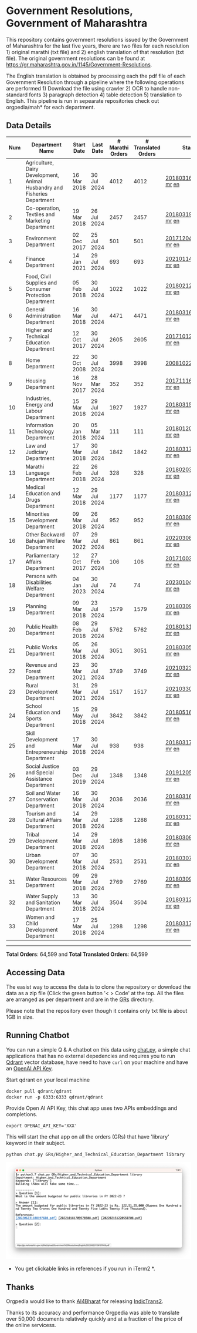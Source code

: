 # Government Resolutions, Government of Maharashtra

This repository contains government resolutions issued by the Government of Maharashtra for the last five years, there are two files for each resolution 1) original marathi (txt file) and 2) english translation of that resolution (txt file). The original government resolutions can be found at https://gr.maharashtra.gov.in/1145/Government-Resolutions.

The English translation is obtained by processing each the pdf file of each Government Resolution through a pipeline where the following operations are performed 1) Download the file using crawler 2) OCR to handle non-standard fonts 3) paragraph detection 4) table  detection 5) translation to English. This pipeline is run in sepearate repositories check out orgpedia/mah* for each department.


## Data Details

| Num | Department Name | Start Date | Last Date | # Marathi Orders | # Translated Orders | Starting Order | Last Order |
| --- | --------------- | ---------- | --------- | ---------------- | ------------------- | -------------- | ---------- |
| 1 | Agriculture, Dairy Development, Animal Husbandry and Fisheries Department | 16 Mar 2018 | 30 Jul 2024 | 4012 | 4012 | [201803161624182101.pdf](https://gr.maharashtra.gov.in/Site/Upload/Government%20Resolutions/English/201803161624182101.pdf) [mr](GRs/Agriculture,_Dairy_Development,_Animal_Husbandry_and_Fisheries_Department/201803161624182101.pdf.mr.txt) [en](GRs/Agriculture,_Dairy_Development,_Animal_Husbandry_and_Fisheries_Department/201803161624182101.pdf.en.txt) | [202407301526434801.pdf](https://gr.maharashtra.gov.in/Site/Upload/Government%20Resolutions/English/202407301526434801.pdf) [mr](GRs/Agriculture,_Dairy_Development,_Animal_Husbandry_and_Fisheries_Department/202407301526434801.pdf.mr.txt) [en](GRs/Agriculture,_Dairy_Development,_Animal_Husbandry_and_Fisheries_Department/202407301526434801.pdf.en.txt) |
| 2 | Co-operation, Textiles and Marketing Department | 19 Mar 2018 | 26 Jul 2024 | 2457 | 2457 | [201803191257576702.pdf](https://gr.maharashtra.gov.in/Site/Upload/Government%20Resolutions/English/201803191257576702.pdf) [mr](GRs/Co-operation,_Textiles_and_Marketing_Department/201803191257576702.pdf.mr.txt) [en](GRs/Co-operation,_Textiles_and_Marketing_Department/201803191257576702.pdf.en.txt) | [202407261445275402.pdf](https://gr.maharashtra.gov.in/Site/Upload/Government%20Resolutions/English/202407261445275402.pdf) [mr](GRs/Co-operation,_Textiles_and_Marketing_Department/202407261445275402.pdf.mr.txt) [en](GRs/Co-operation,_Textiles_and_Marketing_Department/202407261445275402.pdf.en.txt) |
| 3 | Environment Department | 02 Dec 2017 | 25 Jul 2024 | 501 | 501 | [201712041147216904.pdf](https://gr.maharashtra.gov.in/Site/Upload/Government%20Resolutions/English/201712041147216904.pdf) [mr](GRs/Environment_Department/201712041147216904.pdf.mr.txt) [en](GRs/Environment_Department/201712041147216904.pdf.en.txt) | [202407251203498304.pdf](https://gr.maharashtra.gov.in/Site/Upload/Government%20Resolutions/English/202407251203498304.pdf) [mr](GRs/Environment_Department/202407251203498304.pdf.mr.txt) [en](GRs/Environment_Department/202407251203498304.pdf.en.txt) |
| 4 | Finance Department | 14 Jan 2021 | 29 Jul 2024 | 693 | 693 | [202101141237329905.pdf](https://gr.maharashtra.gov.in/Site/Upload/Government%20Resolutions/English/202101141237329905.pdf) [mr](GRs/Finance_Department/202101141237329905.pdf.mr.txt) [en](GRs/Finance_Department/202101141237329905.pdf.en.txt) | [202407291614474405.pdf](https://gr.maharashtra.gov.in/Site/Upload/Government%20Resolutions/English/202407291614474405.pdf) [mr](GRs/Finance_Department/202407291614474405.pdf.mr.txt) [en](GRs/Finance_Department/202407291614474405.pdf.en.txt) |
| 5 | Food, Civil Supplies and Consumer Protection Department | 05 Feb 2018 | 30 Jul 2024 | 1022 | 1022 | [201802121244545806.pdf](https://gr.maharashtra.gov.in/Site/Upload/Government%20Resolutions/English/201802121244545806.pdf) [mr](GRs/Food,_Civil_Supplies_and_Consumer_Protection_Department/201802121244545806.pdf.mr.txt) [en](GRs/Food,_Civil_Supplies_and_Consumer_Protection_Department/201802121244545806.pdf.en.txt) | [202407301150453906.pdf](https://gr.maharashtra.gov.in/Site/Upload/Government%20Resolutions/English/202407301150453906.pdf) [mr](GRs/Food,_Civil_Supplies_and_Consumer_Protection_Department/202407301150453906.pdf.mr.txt) [en](GRs/Food,_Civil_Supplies_and_Consumer_Protection_Department/202407301150453906.pdf.en.txt) |
| 6 | General Administration Department | 16 Mar 2018 | 30 Jul 2024 | 4471 | 4471 | [201803161224022707.pdf](https://gr.maharashtra.gov.in/Site/Upload/Government%20Resolutions/English/201803161224022707.pdf) [mr](GRs/General_Administration_Department/201803161224022707.pdf.mr.txt) [en](GRs/General_Administration_Department/201803161224022707.pdf.en.txt) | [202407301719193707.pdf](https://gr.maharashtra.gov.in/Site/Upload/Government%20Resolutions/English/202407301719193707.pdf) [mr](GRs/General_Administration_Department/202407301719193707.pdf.mr.txt) [en](GRs/General_Administration_Department/202407301719193707.pdf.en.txt) |
| 7 | Higher and Technical Education Department | 12 Oct 2017 | 30 Jul 2024 | 2605 | 2605 | [201710121514029708.pdf](https://gr.maharashtra.gov.in/Site/Upload/Government%20Resolutions/English/201710121514029708.pdf) [mr](GRs/Higher_and_Technical_Education_Department/201710121514029708.pdf.mr.txt) [en](GRs/Higher_and_Technical_Education_Department/201710121514029708.pdf.en.txt) | [202407301520473908.pdf](https://gr.maharashtra.gov.in/Site/Upload/Government%20Resolutions/English/202407301520473908..pdf) [mr](GRs/Higher_and_Technical_Education_Department/202407301520473908.pdf.mr.txt) [en](GRs/Higher_and_Technical_Education_Department/202407301520473908.pdf.en.txt) |
| 8 | Home Department | 22 Oct 2008 | 30 Jul 2024 | 3998 | 3998 | [20081022.pdf](https://gr.maharashtra.gov.in/Site/Upload/Government%20Resolutions/English/20081022.pdf) [mr](GRs/Home_Department/20081022.pdf.mr.txt) [en](GRs/Home_Department/20081022.pdf.en.txt) | [202407301653317829.pdf](https://gr.maharashtra.gov.in/Site/Upload/Government%20Resolutions/English/202407301653317829.pdf) [mr](GRs/Home_Department/202407301653317829.pdf.mr.txt) [en](GRs/Home_Department/202407301653317829.pdf.en.txt) |
| 9 | Housing Department | 16 Nov 2017 | 28 Mar 2024 | 352 | 352 | [201711161447076609.pdf](https://gr.maharashtra.gov.in/Site/Upload/Government%20Resolutions/English/201711161447076609.pdf) [mr](GRs/Housing_Department/201711161447076609.pdf.mr.txt) [en](GRs/Housing_Department/201711161447076609.pdf.en.txt) | [202403281255554909.pdf](https://gr.maharashtra.gov.in/Site/Upload/Government%20Resolutions/English/202403281255554909.pdf) [mr](GRs/Housing_Department/202403281255554909.pdf.mr.txt) [en](GRs/Housing_Department/202403281255554909.pdf.en.txt) |
| 10 | Industries, Energy and Labour Department | 15 Mar 2018 | 29 Jul 2024 | 1927 | 1927 | [201803151204055010.pdf](https://gr.maharashtra.gov.in/Site/Upload/Government%20Resolutions/English/201803151204055010.pdf) [mr](GRs/Industries,_Energy_and_Labour_Department/201803151204055010.pdf.mr.txt) [en](GRs/Industries,_Energy_and_Labour_Department/201803151204055010.pdf.en.txt) | [202407291521444410.pdf](https://gr.maharashtra.gov.in/Site/Upload/Government%20Resolutions/English/202407291521444410.pdf) [mr](GRs/Industries,_Energy_and_Labour_Department/202407291521444410.pdf.mr.txt) [en](GRs/Industries,_Energy_and_Labour_Department/202407291521444410.pdf.en.txt) |
| 11 | Information Technology Department | 20 Jan 2018 | 05 Mar 2024 | 111 | 111 | [201801201843024511.pdf](https://gr.maharashtra.gov.in/Site/Upload/Government%20Resolutions/English/201801201843024511.pdf) [mr](GRs/Information_Technology_Department/201801201843024511.pdf.mr.txt) [en](GRs/Information_Technology_Department/201801201843024511.pdf.en.txt) | [202403051249430211.pdf](https://gr.maharashtra.gov.in/Site/Upload/Government%20Resolutions/English/202403051249430211.pdf) [mr](GRs/Information_Technology_Department/202403051249430211.pdf.mr.txt) [en](GRs/Information_Technology_Department/202403051249430211.pdf.en.txt) |
| 12 | Law and Judiciary Department | 17 Mar 2018 | 30 Jul 2024 | 1842 | 1842 | [201803171129290212.pdf](https://gr.maharashtra.gov.in/Site/Upload/Government%20Resolutions/English/201803171129290212.pdf) [mr](GRs/Law_and_Judiciary_Department/201803171129290212.pdf.mr.txt) [en](GRs/Law_and_Judiciary_Department/201803171129290212.pdf.en.txt) | [202407301256415012.pdf](https://gr.maharashtra.gov.in/Site/Upload/Government%20Resolutions/English/202407301256415012.pdf) [mr](GRs/Law_and_Judiciary_Department/202407301256415012.pdf.mr.txt) [en](GRs/Law_and_Judiciary_Department/202407301256415012.pdf.en.txt) |
| 13 | Marathi Language Department | 22 Feb 2018 | 26 Jul 2024 | 328 | 328 | [201802031549154233.pdf](https://gr.maharashtra.gov.in/Site/Upload/Government%20Resolutions/English/201802031549154233.pdf) [mr](GRs/Marathi_Language_Department/201802031549154233.pdf.mr.txt) [en](GRs/Marathi_Language_Department/201802031549154233.pdf.en.txt) | [202407261116385733.pdf](https://gr.maharashtra.gov.in/Site/Upload/Government%20Resolutions/English/202407261116385733.pdf) [mr](GRs/Marathi_Language_Department/202407261116385733.pdf.mr.txt) [en](GRs/Marathi_Language_Department/202407261116385733.pdf.en.txt) |
| 14 | Medical Education and Drugs Department | 12 Mar 2018 | 29 Jul 2024 | 1177 | 1177 | [201803121137094813.pdf](https://gr.maharashtra.gov.in/Site/Upload/Government%20Resolutions/English/201803121137094813.pdf) [mr](GRs/Medical_Education_and_Drugs_Department/201803121137094813.pdf.mr.txt) [en](GRs/Medical_Education_and_Drugs_Department/201803121137094813.pdf.en.txt) | [202407291737024413.pdf](https://gr.maharashtra.gov.in/Site/Upload/Government%20Resolutions/English/202407291737024413.pdf) [mr](GRs/Medical_Education_and_Drugs_Department/202407291737024413.pdf.mr.txt) [en](GRs/Medical_Education_and_Drugs_Department/202407291737024413.pdf.en.txt) |
| 15 | Minorities Development Department | 09 Mar 2018 | 26 Jul 2024 | 952 | 952 | [201803091218355314.pdf](https://gr.maharashtra.gov.in/Site/Upload/Government%20Resolutions/English/201803091218355314.pdf) [mr](GRs/Minorities_Development_Department/201803091218355314.pdf.mr.txt) [en](GRs/Minorities_Development_Department/201803091218355314.pdf.en.txt) | [202407261455175614.pdf](https://gr.maharashtra.gov.in/Site/Upload/Government%20Resolutions/English/202407261455175614.pdf) [mr](GRs/Minorities_Development_Department/202407261455175614.pdf.mr.txt) [en](GRs/Minorities_Development_Department/202407261455175614.pdf.en.txt) |
| 16 | Other Backward Bahujan Welfare Department | 07 Mar 2022 | 29 Jul 2024 | 861 | 861 | [202203081752439334.pdf](https://gr.maharashtra.gov.in/Site/Upload/Government%20Resolutions/English/202203081752439334.pdf) [mr](GRs/Other_Backward_Bahujan_Welfare_Department/202203081752439334.pdf.mr.txt) [en](GRs/Other_Backward_Bahujan_Welfare_Department/202203081752439334.pdf.en.txt) | [202407291218254534.pdf](https://gr.maharashtra.gov.in/Site/Upload/Government%20Resolutions/English/202407291218254534.pdf) [mr](GRs/Other_Backward_Bahujan_Welfare_Department/202407291218254534.pdf.mr.txt) [en](GRs/Other_Backward_Bahujan_Welfare_Department/202407291218254534.pdf.en.txt) |
| 17 | Parliamentary Affairs Department | 12 Oct 2017 | 27 Feb 2024 | 106 | 106 | [201710031642378615.pdf](https://gr.maharashtra.gov.in/Site/Upload/Government%20Resolutions/English/201710031642378615.pdf) [mr](GRs/Parliamentary_Affairs_Department/201710031642378615.pdf.mr.txt) [en](GRs/Parliamentary_Affairs_Department/201710031642378615.pdf.en.txt) | [202402271500283915.pdf](https://gr.maharashtra.gov.in/Site/Upload/Government%20Resolutions/English/202402271500283915.pdf) [mr](GRs/Parliamentary_Affairs_Department/202402271500283915.pdf.mr.txt) [en](GRs/Parliamentary_Affairs_Department/202402271500283915.pdf.en.txt) |
| 18 | Persons with Disabilities Welfare Department | 04 Jan 2023 | 30 Jul 2024 | 74 | 74 | [202301041906309635.pdf](https://gr.maharashtra.gov.in/Site/Upload/Government%20Resolutions/English/202301041906309635.pdf) [mr](GRs/Persons_with_Disabilities_Welfare_Department/202301041906309635.pdf.mr.txt) [en](GRs/Persons_with_Disabilities_Welfare_Department/202301041906309635.pdf.en.txt) | [202407301530453935.pdf](https://gr.maharashtra.gov.in/Site/Upload/Government%20Resolutions/English/202407301530453935.pdf) [mr](GRs/Persons_with_Disabilities_Welfare_Department/202407301530453935.pdf.mr.txt) [en](GRs/Persons_with_Disabilities_Welfare_Department/202407301530453935.pdf.en.txt) |
| 19 | Planning Department | 09 Mar 2018 | 23 Jul 2024 | 1579 | 1579 | [201803091441032716.pdf](https://gr.maharashtra.gov.in/Site/Upload/Government%20Resolutions/English/201803091441032716.pdf) [mr](GRs/Planning_Department/201803091441032716.pdf.mr.txt) [en](GRs/Planning_Department/201803091441032716.pdf.en.txt) | [202407231512267116.pdf](https://gr.maharashtra.gov.in/Site/Upload/Government%20Resolutions/English/202407231512267116.pdf) [mr](GRs/Planning_Department/202407231512267116.pdf.mr.txt) [en](GRs/Planning_Department/202407231512267116.pdf.en.txt) |
| 20 | Public Health Department | 08 Feb 2018 | 29 Jul 2024 | 5762 | 5762 | [201801311722275417.pdf](https://gr.maharashtra.gov.in/Site/Upload/Government%20Resolutions/English/201801311722275417.pdf) [mr](GRs/Public_Health_Department/201801311722275417.pdf.mr.txt) [en](GRs/Public_Health_Department/201801311722275417.pdf.en.txt) | [202407251051296317.pdf](https://gr.maharashtra.gov.in/Site/Upload/Government%20Resolutions/English/202407251051296317.pdf) [mr](GRs/Public_Health_Department/202407251051296317.pdf.mr.txt) [en](GRs/Public_Health_Department/202407251051296317.pdf.en.txt) |
| 21 | Public Works Department | 05 Mar 2018 | 26 Jul 2024 | 3051 | 3051 | [201803051515468118.pdf](https://gr.maharashtra.gov.in/Site/Upload/Government%20Resolutions/English/201803051515468118.pdf) [mr](GRs/Public_Works_Department/201803051515468118.pdf.mr.txt) [en](GRs/Public_Works_Department/201803051515468118.pdf.en.txt) | [202407251628127618.pdf](https://gr.maharashtra.gov.in/Site/Upload/Government%20Resolutions/English/202407251628127618.pdf) [mr](GRs/Public_Works_Department/202407251628127618.pdf.mr.txt) [en](GRs/Public_Works_Department/202407251628127618.pdf.en.txt) |
| 22 | Revenue and Forest Department | 23 Mar 2021 | 30 Jul 2024 | 3749 | 3749 | [202103231328393119.pdf](https://gr.maharashtra.gov.in/Site/Upload/Government%20Resolutions/English/202103231328393119.pdf) [mr](GRs/Revenue_and_Forest_Department/202103231328393119.pdf.mr.txt) [en](GRs/Revenue_and_Forest_Department/202103231328393119.pdf.en.txt) | [202407301711436519.pdf](https://gr.maharashtra.gov.in/Site/Upload/Government%20Resolutions/English/202407301711436519.pdf) [mr](GRs/Revenue_and_Forest_Department/202407301711436519.pdf.mr.txt) [en](GRs/Revenue_and_Forest_Department/202407301711436519.pdf.en.txt) |
| 23 | Rural Development Department | 31 Mar 2021 | 29 Jul 2024 | 1517 | 1517 | [202103301021181120.pdf](https://gr.maharashtra.gov.in/Site/Upload/Government%20Resolutions/English/202103301021181120.pdf) [mr](GRs/Rural_Development_Department/202103301021181120.pdf.mr.txt) [en](GRs/Rural_Development_Department/202103301021181120.pdf.en.txt) | [202407291554515320.pdf](https://gr.maharashtra.gov.in/Site/Upload/Government%20Resolutions/English/202407291554515320.pdf) [mr](GRs/Rural_Development_Department/202407291554515320.pdf.mr.txt) [en](GRs/Rural_Development_Department/202407291554515320.pdf.en.txt) |
| 24 | School Education and Sports Department | 15 May 2018 | 29 Jul 2024 | 3842 | 3842 | [201805161114241221.pdf](https://gr.maharashtra.gov.in/Site/Upload/Government%20Resolutions/English/201805161114241221.pdf) [mr](GRs/School_Education_and_Sports_Department/201805161114241221.pdf.mr.txt) [en](GRs/School_Education_and_Sports_Department/201805161114241221.pdf.en.txt) | [202407291154484921.pdf](https://gr.maharashtra.gov.in/Site/Upload/Government%20Resolutions/English/202407291154484921.pdf) [mr](GRs/School_Education_and_Sports_Department/202407291154484921.pdf.mr.txt) [en](GRs/School_Education_and_Sports_Department/202407291154484921.pdf.en.txt) |
| 25 | Skill Development and Entrepreneurship Department | 17 Mar 2018 | 30 Jul 2024 | 938 | 938 | [201803171322099003.pdf](https://gr.maharashtra.gov.in/Site/Upload/Government%20Resolutions/English/201803171322099003.pdf) [mr](GRs/Skill_Development_and_Entrepreneurship_Department/201803171322099003.pdf.mr.txt) [en](GRs/Skill_Development_and_Entrepreneurship_Department/201803171322099003.pdf.en.txt) | [202407301744548403.pdf](https://gr.maharashtra.gov.in/Site/Upload/Government%20Resolutions/English/202407301744548403.pdf) [mr](GRs/Skill_Development_and_Entrepreneurship_Department/202407301744548403.pdf.mr.txt) [en](GRs/Skill_Development_and_Entrepreneurship_Department/202407301744548403.pdf.en.txt) |
| 26 | Social Justice and Special Assistance Department | 03 Dec 2019 | 29 Jul 2024 | 1348 | 1348 | [201912051107011622.pdf](https://gr.maharashtra.gov.in/Site/Upload/Government%20Resolutions/English/201912051107011622.pdf) [mr](GRs/Social_Justice_and_Special_Assistance_Department/201912051107011622.pdf.mr.txt) [en](GRs/Social_Justice_and_Special_Assistance_Department/201912051107011622.pdf.en.txt) | [202407301303572622.pdf](https://gr.maharashtra.gov.in/Site/Upload/Government%20Resolutions/English/202407301303572622.......pdf) [mr](GRs/Social_Justice_and_Special_Assistance_Department/202407301303572622.pdf.mr.txt) [en](GRs/Social_Justice_and_Special_Assistance_Department/202407301303572622.pdf.en.txt) |
| 27 | Soil and Water Conservation Department | 16 Mar 2018 | 30 Jul 2024 | 2036 | 2036 | [201803161247582426.pdf](https://gr.maharashtra.gov.in/Site/Upload/Government%20Resolutions/English/201803161247582426.pdf) [mr](GRs/Soil_and_Water_Conservation_Department/201803161247582426.pdf.mr.txt) [en](GRs/Soil_and_Water_Conservation_Department/201803161247582426.pdf.en.txt) | [202407301051264126.pdf](https://gr.maharashtra.gov.in/Site/Upload/Government%20Resolutions/English/202407301051264126.pdf) [mr](GRs/Soil_and_Water_Conservation_Department/202407301051264126.pdf.mr.txt) [en](GRs/Soil_and_Water_Conservation_Department/202407301051264126.pdf.en.txt) |
| 28 | Tourism and Cultural Affairs Department | 14 Mar 2018 | 29 Jul 2024 | 1288 | 1288 | [201803131542054523.pdf](https://gr.maharashtra.gov.in/Site/Upload/Government%20Resolutions/English/201803131542054523.pdf) [mr](GRs/Tourism_and_Cultural_Affairs_Department/201803131542054523.pdf.mr.txt) [en](GRs/Tourism_and_Cultural_Affairs_Department/201803131542054523.pdf.en.txt) | [202407291208344523.pdf](https://gr.maharashtra.gov.in/Site/Upload/Government%20Resolutions/English/202407291208344523.pdf) [mr](GRs/Tourism_and_Cultural_Affairs_Department/202407291208344523.pdf.mr.txt) [en](GRs/Tourism_and_Cultural_Affairs_Department/202407291208344523.pdf.en.txt) |
| 29 | Tribal Development Department | 14 Mar 2018 | 29 Jul 2024 | 1898 | 1898 | [201803091105184924.pdf](https://gr.maharashtra.gov.in/Site/Upload/Government%20Resolutions/English/201803091105184924.pdf) [mr](GRs/Tribal_Development_Department/201803091105184924.pdf.mr.txt) [en](GRs/Tribal_Development_Department/201803091105184924.pdf.en.txt) | [202407221118471324.pdf](https://gr.maharashtra.gov.in/Site/Upload/Government%20Resolutions/English/202407221118471324.pdf) [mr](GRs/Tribal_Development_Department/202407221118471324.pdf.mr.txt) [en](GRs/Tribal_Development_Department/202407221118471324.pdf.en.txt) |
| 30 | Urban Development Department | 07 Mar 2018 | 30 Jul 2024 | 2531 | 2531 | [201803071203178325.pdf](https://gr.maharashtra.gov.in/Site/Upload/Government%20Resolutions/English/201803071203178325.pdf) [mr](GRs/Urban_Development_Department/201803071203178325.pdf.mr.txt) [en](GRs/Urban_Development_Department/201803071203178325.pdf.en.txt) | [202407301613490925.pdf](https://gr.maharashtra.gov.in/Site/Upload/Government%20Resolutions/English/202407301613490925.pdf) [mr](GRs/Urban_Development_Department/202407301613490925.pdf.mr.txt) [en](GRs/Urban_Development_Department/202407301613490925.pdf.en.txt) |
| 31 | Water Resources Department | 09 Mar 2018 | 29 Jul 2024 | 2769 | 2769 | [201803091034435527.pdf](https://gr.maharashtra.gov.in/Site/Upload/Government%20Resolutions/English/201803091034435527.pdf) [mr](GRs/Water_Resources_Department/201803091034435527.pdf.mr.txt) [en](GRs/Water_Resources_Department/201803091034435527.pdf.en.txt) | [202407291514453427.pdf](https://gr.maharashtra.gov.in/Site/Upload/Government%20Resolutions/English/202407291514453427.pdf) [mr](GRs/Water_Resources_Department/202407291514453427.pdf.mr.txt) [en](GRs/Water_Resources_Department/202407291514453427.pdf.en.txt) |
| 32 | Water Supply and Sanitation Department | 13 Mar 2018 | 30 Jul 2024 | 3504 | 3504 | [201803121414108428.pdf](https://gr.maharashtra.gov.in/Site/Upload/Government%20Resolutions/English/201803121414108428.pdf) [mr](GRs/Water_Supply_and_Sanitation_Department/201803121414108428.pdf.mr.txt) [en](GRs/Water_Supply_and_Sanitation_Department/201803121414108428.pdf.en.txt) | [202407291912564228.pdf](https://gr.maharashtra.gov.in/Site/Upload/Government%20Resolutions/English/202407291912564228.pdf) [mr](GRs/Water_Supply_and_Sanitation_Department/202407291912564228.pdf.mr.txt) [en](GRs/Water_Supply_and_Sanitation_Department/202407291912564228.pdf.en.txt) |
| 33 | Women and Child Development Department | 17 Mar 2018 | 25 Jul 2024 | 1298 | 1298 | [201803171539444330.pdf](https://gr.maharashtra.gov.in/Site/Upload/Government%20Resolutions/English/201803171539444330.pdf) [mr](GRs/Women_and_Child_Development_Department/201803171539444330.pdf.mr.txt) [en](GRs/Women_and_Child_Development_Department/201803171539444330.pdf.en.txt) | [202407251732389530.pdf](https://gr.maharashtra.gov.in/Site/Upload/Government%20Resolutions/English/202407251732389530.pdf) [mr](GRs/Women_and_Child_Development_Department/202407251732389530.pdf.mr.txt) [en](GRs/Women_and_Child_Development_Department/202407251732389530.pdf.en.txt) |
----------------------------------------------------------------------------------------------------

**Total Orders**: 64,599 and **Total Translated Orders**: 64,599
## Accessing Data

The easist way to access the data is to clone the repository or download the data as a zip file (Click the green button '< > Code' at the top. All the files are arranged as per department and are in the [GRs](GRs) directory.

Please note that the repository even though it contains only txt file is about 1GB in size.

## Running Chatbot

You can run a simple Q & A chatbot on this data using [chat.py](chat.py), a simple chat applications that has no external depedencies and requires you to run [Qdrant](https://qdrant.tech/) vector database, have need to have `curl` on your machine and have an [OpenAI API Key](https://help.openai.com/en/articles/4936850-where-do-i-find-my-secret-api-key).

Start qdrant on your local machine
```shell
docker pull qdrant/qdrant
docker run -p 6333:6333 qdrant/qdrant
```

Provide Open AI API Key, this chat app uses two APIs embeddings and completions.
```shell
export OPENAI_API_KEY='XXX'
```

This will start the chat app on all the orders (GRs) that have 'library' keyword in their subject.

```shell
python chat.py GRs/Higher_and_Technical_Education_Department library
```

![screenshot of running chat.py](screenshot.png)

* You get clickable links in references if you run in iTerm2 *.

## Thanks

Orgpedia would like to thank [AI4Bharat](https://ai4bharat.iitm.ac.in/) for releasing [IndicTrans2](https://github.com/AI4Bharat/IndicTrans2).

Thanks to its accuracy and performance Orgpedia was able to translate over 50,000 documents relatively quickly and at a fraction of the price of the online servicess.











